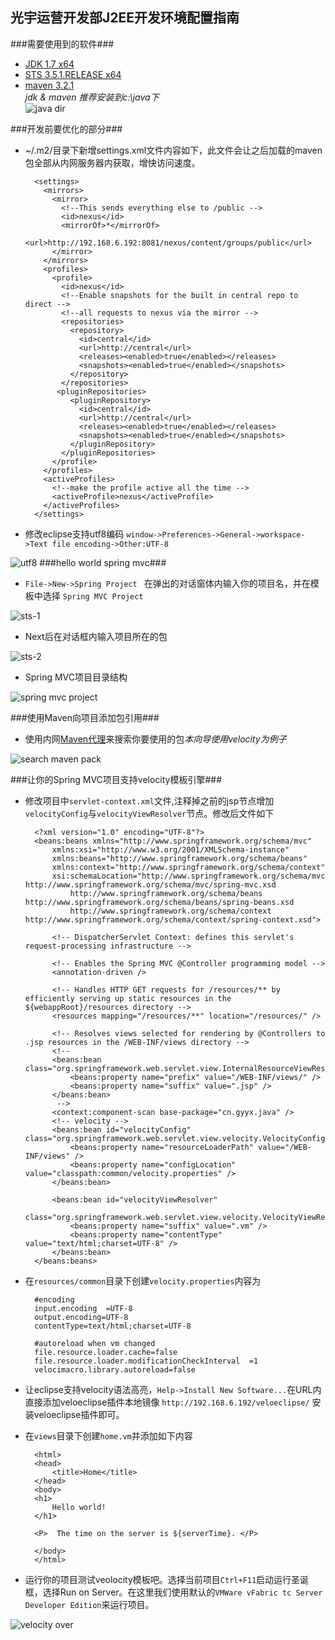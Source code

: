 ## 光宇运营开发部J2EE开发环境配置指南 ##
###需要使用到的软件###

* [JDK 1.7 x64](http://www.oracle.com/technetwork/java/javase/downloads/index.html) 
* [STS 3.5.1.RELEASE x64](http://spring.io/tools/sts/all)
* [maven 3.2.1](http://maven.apache.org)  
 *jdk & maven 推荐安装到c:\java下*  
![java dir](https://lebbdq.bn1304.livefilestore.com/y2pvKpEyUwRZ9FTBSwf_-u8tRItpM7AxTuFgAW_aPQLnTBBEqjBRYGuKU6Nfz2vXQwCfRejyQyyoi6xuzjy5GbklVatF_67KXrxfnc9IT2qWn0/javadir.png?psid=1)

###开发前要优化的部分###
* ~/.m2/目录下新增settings.xml文件内容如下，此文件会让之后加载的maven包全部从内网服务器内获取，增快访问速度。  

		<settings>
		  <mirrors>
		    <mirror>
		      <!--This sends everything else to /public -->
		      <id>nexus</id>
		      <mirrorOf>*</mirrorOf>
		      <url>http://192.168.6.192:8081/nexus/content/groups/public</url>
		    </mirror>
		  </mirrors>
		  <profiles>
		    <profile>
		      <id>nexus</id>
		      <!--Enable snapshots for the built in central repo to direct -->
		      <!--all requests to nexus via the mirror -->
		      <repositories>
		        <repository>
		          <id>central</id>
		          <url>http://central</url>
		          <releases><enabled>true</enabled></releases>
		          <snapshots><enabled>true</enabled></snapshots>
		        </repository>
		      </repositories>
		     <pluginRepositories>
		        <pluginRepository>
		          <id>central</id>
		          <url>http://central</url>
		          <releases><enabled>true</enabled></releases>
		          <snapshots><enabled>true</enabled></snapshots>
		        </pluginRepository>
		      </pluginRepositories>
		    </profile>
		  </profiles>
		  <activeProfiles>
		    <!--make the profile active all the time -->
		    <activeProfile>nexus</activeProfile>
		  </activeProfiles>
		</settings>
* 修改eclipse支持utf8编码 `window->Preferences->General->workspace->Text file encoding->Other:UTF-8`

![utf8](https://lebwfw.bn1304.livefilestore.com/y2pHzgNkqSgOvWizozF_QlYmU6wFihzPgvujy_RuJPH0ukJ56QDKI3bruPDdXCnU2-A365Ps2Aq4FnoZahuyW-FT5U2Qho7qkNbKrrJwRsOJ8c/ide-encodeing-utf.png?psid=1)
###hello world spring mvc###
* `File->New->Spring Project ` 在弹出的对话窗体内输入你的项目名，并在模板中选择 `Spring MVC Project`

![sts-1](https://lebwfw.bn1304.livefilestore.com/y2palO8xFHgD1buWAjcYvDW2udRLUHCT4cjMI4Ye2IeOliA7P5ZlTeYA8GkYqOa6BsEe8aX5X4_Cmjik62ziKCMSIGVdM4HjuhFC0n2h2IpivM/sts-1.png?psid=1)

* Next后在对话框内输入项目所在的包

![sts-2](https://lebwfw.bn1304.livefilestore.com/y2pkQlLjBNLngtw9_bdsupGWPwFzloTDv0xuKRQn9X21bpsDxIwD35t97UFFjkGY92SG-BcGWsdw-fnw4bVTwAY5stMXmT4F6WbWaMU0pVaCjg/sts-2.png?psid=1)

* Spring MVC项目目录结构

![spring mvc project](https://lebwfw.bn1304.livefilestore.com/y2pHb3yrNTq7OLXKjALfxy_ghVsYN9ZRdwErbSk3_ZgkbxPBwoJix1zfgf0CMOSMifQ8xPz9BW7FsFS71yD7bvZVeEQeMSdE6nD1woTghjOGBg/spring-mvc-project.png?psid=1)

###使用Maven向项目添加包引用###
* 使用内网[Maven代理](http://192.168.6.192:8081/nexus/)来搜索你要使用的包*本向导使用velocity为例子*

![search maven pack](https://lebwfw.bn1304.livefilestore.com/y2pzR8lQUz0gARjPqumAPjsEScTh6sbtLtDW_Cl-DL6pXugQcstbxmKL7Hi8RWnv7lVEeg-0RoR7ceoxzLN-fatHJXLv9jkH7y88I8JbY4_4jc/search-maven-pack.png?psid=1)

###让你的Spring MVC项目支持velocity模板引擎###
* 修改项目中`servlet-context.xml`文件,注释掉之前的jsp节点增加`velocityConfig`与`velocityViewResolver`节点。修改后文件如下

		<?xml version="1.0" encoding="UTF-8"?>
		<beans:beans xmlns="http://www.springframework.org/schema/mvc"
			xmlns:xsi="http://www.w3.org/2001/XMLSchema-instance"
			xmlns:beans="http://www.springframework.org/schema/beans"
			xmlns:context="http://www.springframework.org/schema/context"
			xsi:schemaLocation="http://www.springframework.org/schema/mvc http://www.springframework.org/schema/mvc/spring-mvc.xsd
				http://www.springframework.org/schema/beans http://www.springframework.org/schema/beans/spring-beans.xsd
				http://www.springframework.org/schema/context http://www.springframework.org/schema/context/spring-context.xsd">
		
			<!-- DispatcherServlet Context: defines this servlet's request-processing infrastructure -->
			
			<!-- Enables the Spring MVC @Controller programming model -->
			<annotation-driven />
		
			<!-- Handles HTTP GET requests for /resources/** by efficiently serving up static resources in the ${webappRoot}/resources directory -->
			<resources mapping="/resources/**" location="/resources/" />
		
			<!-- Resolves views selected for rendering by @Controllers to .jsp resources in the /WEB-INF/views directory -->
			<!-- 
			<beans:bean class="org.springframework.web.servlet.view.InternalResourceViewResolver">
				<beans:property name="prefix" value="/WEB-INF/views/" />
				<beans:property name="suffix" value=".jsp" />
			</beans:bean>
			 -->
			<context:component-scan base-package="cn.gyyx.java" />
			<!-- velocity -->
			<beans:bean id="velocityConfig" class="org.springframework.web.servlet.view.velocity.VelocityConfigurer">  
			    <beans:property name="resourceLoaderPath" value="/WEB-INF/views" />  
			    <beans:property name="configLocation" value="classpath:common/velocity.properties" />  
			</beans:bean>  
			  
			<beans:bean id="velocityViewResolver"  
			    class="org.springframework.web.servlet.view.velocity.VelocityViewResolver">  
			    <beans:property name="suffix" value=".vm" />  
				<beans:property name="contentType" value="text/html;charset=UTF-8" />
			</beans:bean>  			
		</beans:beans>

* 在`resources/common`目录下创建`velocity.properties`内容为

		#encoding  
		input.encoding  =UTF-8  
		output.encoding=UTF-8  
		contentType=text/html;charset=UTF-8  
		  
		#autoreload when vm changed  
		file.resource.loader.cache=false  
		file.resource.loader.modificationCheckInterval  =1  
		velocimacro.library.autoreload=false  
* 让eclipse支持velocity语法高亮，`Help->Install New Software...`在URL内直接添加veloeclipse插件本地镜像 `http://192.168.6.192/veloeclipse/` 安装veloeclipse插件即可。
* 在`views`目录下创建`home.vm`并添加如下内容

		<html>
		<head>
			<title>Home</title>
		</head>
		<body>
		<h1>
			Hello world!  
		</h1>
		
		<P>  The time on the server is ${serverTime}. </P>
		
		</body>
		</html>
* 运行你的项目测试veolocity模板吧。选择当前项目`Ctrl+F11`启动运行圣诞框，选择Run on Server。在这里我们使用默认的`VMWare vFabric tc Server Developer Edition`来运行项目。

![velocity over](https://lebwfw.bn1304.livefilestore.com/y2pmrcd_m5dO-FlHTrjr7xRcDaAjKvUe8_CNhnW_q7lJpTeKY_i7cLUQWXrB0uZeeIYT_UufDN9_iV0WoPRd3RJFFaoZd9jeN51plFKRG8qy7U/velocity-over.png?psid=1)